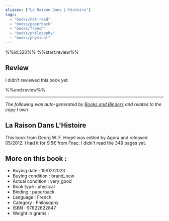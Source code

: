```yaml
---
aliases: ["La Raison Dans L'Histoire"] 
tags: 
  - "books/not-read" 
  - "books/paperback" 
  - "books/french"
  - "books/philosophy"
  - "books/physical"
---
```

%%id:320%%
%%start:review%%
## Review
I didn't reviewed this book yet. 

%%end:review%%

---
_The following was auto-generated by [Books and Binders](Books%20and%20Binders.md) and relates to the copy I own_
## La Raison Dans L'Histoire
This book from Georg W. F. Hegel was edited by Agora and released 05/2012. I had it for 9.5€ from Fnac. I didn't read the 349 pages yet.

## More on this book :
- Buying date : 15/02/2023
- Buying condition : brand_new
- Actual condition : very_good
- Book type : physical
- Binding : paperback
- Language : French
- Category : Philosophy
- ISBN : 97822622847
- Weight in grams : 
